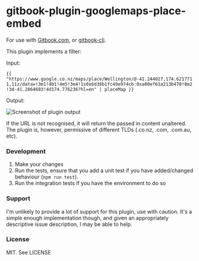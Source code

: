 # gitbook-plugin-googlemaps-place-embed

For use with [Gitbook.com](https://gitbook.com), or [gitbook-cli](https://github.com/gitbookio/gitbook-cli).

This plugin implements a filter:

Input:

`{{ "https://www.google.co.nz/maps/place/Wellington/@-41.244027,174.6217711,11z/data=!3m1!4b1!4m5!3m4!1s0x6d38b1fc49e974cb:0xa00ef63a213b470!8m2!3d-41.2864603!4d174.776236?hl=en" | placeMap }}`

Output:

![Screenshot of plugin output](https://raw.githubusercontent.com/joshmcarthur/gitbook-googlemaps-place-embed/branch/master/doc/output.jpg)

If the URL is not recognised, it will return the passed in content unaltered. The plugin is, however, permissive of different TLDs (.co.nz, .com, .com.au, etc). 

### Development

1. Make your changes
2. Run the tests, ensure that you add a unit test if you have added/changed behaviour (`npm run test`).
3. Run the integration tests if you have the environment to do so

### Support

I'm unlikely to provide a lot of support for this plugin, use with caution. It's a simple enough implementation though, and given an appropriately descriptive issue description, I may be able to help.

### License

MIT. See LICENSE
